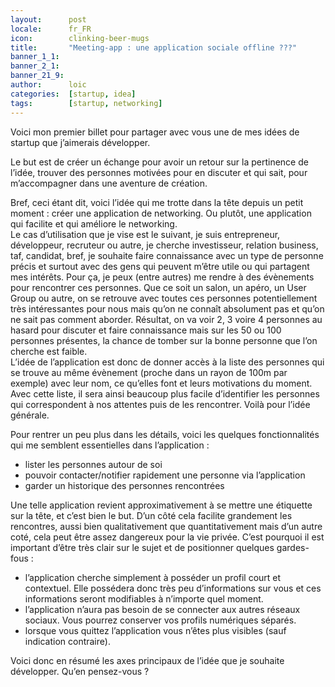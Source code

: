 ```yaml
---
layout:      post
locale:      fr_FR
icon:        clinking-beer-mugs
title:       "Meeting-app : une application sociale offline ???"
banner_1_1:  
banner_2_1:  
banner_21_9: 
author:      loic
categories:  [startup, idea]
tags:        [startup, networking]
---
```


Voici mon premier billet pour partager avec vous une de mes idées de startup que j’aimerais développer.

Le but est de créer un échange pour avoir un retour sur la pertinence de l’idée, trouver des personnes motivées pour en discuter et qui sait,
pour m’accompagner dans une aventure de création.

Bref, ceci étant dit, voici l’idée qui me trotte dans la tête depuis un petit moment : créer une application de networking.
Ou plutôt, une application qui facilite et qui améliore le networking.<br>
Le cas d’utilisation que je vise est le suivant, je suis entrepreneur, développeur, recruteur ou autre,
je cherche investisseur, relation business, taf, candidat, bref, je souhaite faire connaissance avec un type de personne précis
et surtout avec des gens qui peuvent m’être utile ou qui partagent mes intérêts.
Pour ça, je peux (entre autres) me rendre à des évènements pour rencontrer ces personnes. Que ce soit un salon, un apéro,
un User Group ou autre, on se retrouve avec toutes ces personnes potentiellement très intéressantes pour nous
mais qu’on ne connaît absolument pas et qu’on ne sait pas comment aborder.
Résultat, on va voir 2, 3 voire 4 personnes au hasard pour discuter et faire connaissance mais sur les 50 ou 100 personnes présentes,
la chance de tomber sur la bonne personne que l’on cherche est faible.<br>
L’idée de l’application est donc de donner accès à la liste des personnes qui se trouve au même évènement
(proche dans un rayon de 100m par exemple) avec leur nom, ce qu’elles font et leurs motivations du moment.
Avec cette liste, il sera ainsi beaucoup plus facile d’identifier les personnes qui correspondent à nos attentes puis de les rencontrer.
Voilà pour l’idée générale.

Pour rentrer un peu plus dans les détails, voici les quelques fonctionnalités qui me semblent essentielles dans l’application :

- lister les personnes autour de soi
- pouvoir contacter/notifier rapidement une personne via l’application
- garder un historique des personnes rencontrées

Une telle application revient approximativement à se mettre une étiquette sur la tête, et c’est bien le but.
D’un côté cela facilite grandement les rencontres, aussi bien qualitativement que quantitativement mais d’un autre coté,
cela peut être assez dangereux pour la vie privée. C’est pourquoi il est important d’être très clair sur le sujet et de positionner quelques gardes-fous :

- l’application cherche simplement à posséder un profil court et contextuel.
Elle possédera donc très peu d’informations sur vous et ces informations seront modifiables à n’importe quel moment.
- l’application n’aura pas besoin de se connecter aux autres réseaux sociaux. Vous pourrez conserver vos profils numériques séparés.
- lorsque vous quittez l’application vous n’êtes plus visibles (sauf indication contraire).

Voici donc en résumé les axes principaux de l’idée que je souhaite développer. Qu’en pensez-vous ?
